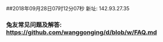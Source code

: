 ##2018年09月28日07时12分07秒 新址: 142.93.27.35
### 兔友常见问题及解答: https://github.com/wanggonging/d/blob/w/FAQ.md
